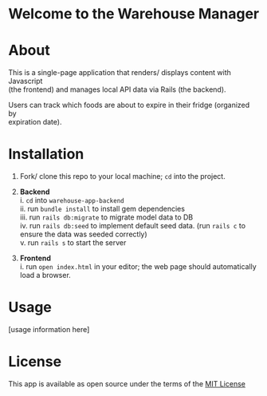 # **Welcome to the Warehouse Manager**


# **About**
This is a single-page application that renders/ displays content with Javascript  
(the frontend) and manages local API data via Rails (the backend).

Users can track which foods are about to expire in their fridge (organized by  
expiration date).


# **Installation**

1. Fork/ clone this repo to your local machine; `cd` into the project.

2. **Backend**  
 i. `cd` into `warehouse-app-backend`  
 ii. run `bundle install` to install gem dependencies  
 iii. run `rails db:migrate` to migrate model data to DB  
 iv. run `rails db:seed` to implement default seed data. (run `rails c` to ensure the data was seeded correctly)  
 v. run `rails s` to start the server

3. **Frontend**  
  i. run `open index.html` in your editor; the web page should automatically load a browser.

# **Usage**

[usage information here]

# **License**
This app is available as open source under the terms of the [MIT License](https://opensource.org/licenses/MIT)
